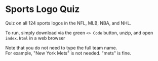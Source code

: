 # Sports Logo Quiz
Quiz on all 124 sports logos in the NFL, MLB, NBA, and NHL.  

To run, simply download via the green `<> Code` button, unzip, and open `index.html` in a web browser

Note that you do not need to type the full team name.  
For example, "New York Mets" is not needed. "mets" is fine.